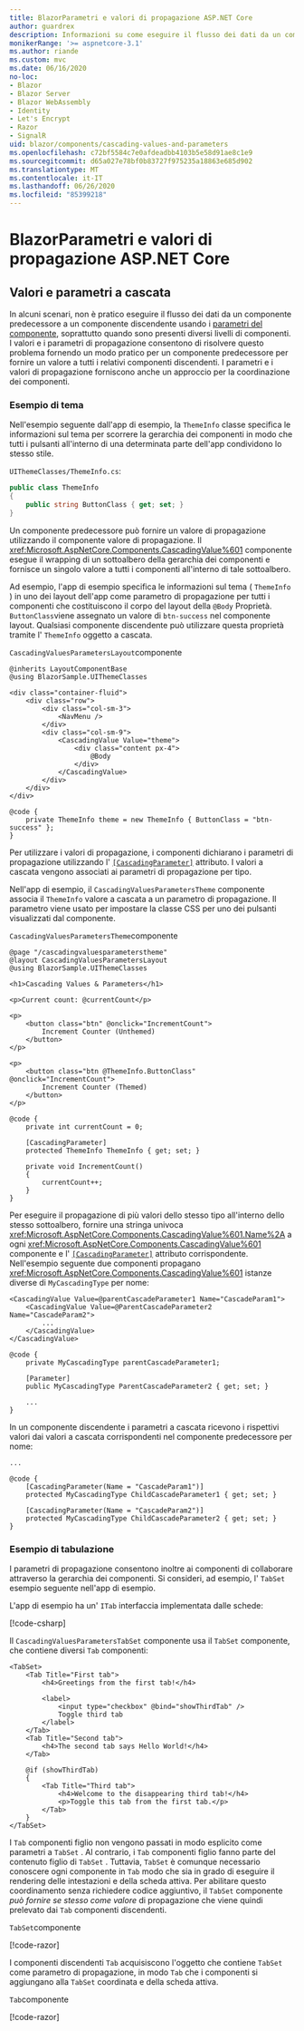 ```yaml
---
title: BlazorParametri e valori di propagazione ASP.NET Core
author: guardrex
description: Informazioni su come eseguire il flusso dei dati da un componente predecessore ai componenti discendenti.
monikerRange: '>= aspnetcore-3.1'
ms.author: riande
ms.custom: mvc
ms.date: 06/16/2020
no-loc:
- Blazor
- Blazor Server
- Blazor WebAssembly
- Identity
- Let's Encrypt
- Razor
- SignalR
uid: blazor/components/cascading-values-and-parameters
ms.openlocfilehash: c72bf5584c7e0afdeadbb4103b5e58d91ae8c1e9
ms.sourcegitcommit: d65a027e78bf0b83727f975235a18863e685d902
ms.translationtype: MT
ms.contentlocale: it-IT
ms.lasthandoff: 06/26/2020
ms.locfileid: "85399218"
---
```

# <a name="aspnet-core-blazor-cascading-values-and-parameters"></a>BlazorParametri e valori di propagazione ASP.NET Core

## <a name="cascading-values-and-parameters"></a>Valori e parametri a cascata

In alcuni scenari, non è pratico eseguire il flusso dei dati da un componente predecessore a un componente discendente usando i [parametri del componente](xref:blazor/components/index#component-parameters), soprattutto quando sono presenti diversi livelli di componenti. I valori e i parametri di propagazione consentono di risolvere questo problema fornendo un modo pratico per un componente predecessore per fornire un valore a tutti i relativi componenti discendenti. I parametri e i valori di propagazione forniscono anche un approccio per la coordinazione dei componenti.

### <a name="theme-example"></a>Esempio di tema

Nell'esempio seguente dall'app di esempio, la `ThemeInfo` classe specifica le informazioni sul tema per scorrere la gerarchia dei componenti in modo che tutti i pulsanti all'interno di una determinata parte dell'app condividono lo stesso stile.

`UIThemeClasses/ThemeInfo.cs`:

```csharp
public class ThemeInfo
{
    public string ButtonClass { get; set; }
}
```

Un componente predecessore può fornire un valore di propagazione utilizzando il componente valore di propagazione. Il <xref:Microsoft.AspNetCore.Components.CascadingValue%601> componente esegue il wrapping di un sottoalbero della gerarchia dei componenti e fornisce un singolo valore a tutti i componenti all'interno di tale sottoalbero.

Ad esempio, l'app di esempio specifica le informazioni sul tema ( `ThemeInfo` ) in uno dei layout dell'app come parametro di propagazione per tutti i componenti che costituiscono il corpo del layout della `@Body` Proprietà. `ButtonClass`viene assegnato un valore di `btn-success` nel componente layout. Qualsiasi componente discendente può utilizzare questa proprietà tramite l' `ThemeInfo` oggetto a cascata.

`CascadingValuesParametersLayout`componente

```razor
@inherits LayoutComponentBase
@using BlazorSample.UIThemeClasses

<div class="container-fluid">
    <div class="row">
        <div class="col-sm-3">
            <NavMenu />
        </div>
        <div class="col-sm-9">
            <CascadingValue Value="theme">
                <div class="content px-4">
                    @Body
                </div>
            </CascadingValue>
        </div>
    </div>
</div>

@code {
    private ThemeInfo theme = new ThemeInfo { ButtonClass = "btn-success" };
}
```

Per utilizzare i valori di propagazione, i componenti dichiarano i parametri di propagazione utilizzando l' [`[CascadingParameter]`](xref:Microsoft.AspNetCore.Components.CascadingParameterAttribute) attributo. I valori a cascata vengono associati ai parametri di propagazione per tipo.

Nell'app di esempio, il `CascadingValuesParametersTheme` componente associa il `ThemeInfo` valore a cascata a un parametro di propagazione. Il parametro viene usato per impostare la classe CSS per uno dei pulsanti visualizzati dal componente.

`CascadingValuesParametersTheme`componente

```razor
@page "/cascadingvaluesparameterstheme"
@layout CascadingValuesParametersLayout
@using BlazorSample.UIThemeClasses

<h1>Cascading Values & Parameters</h1>

<p>Current count: @currentCount</p>

<p>
    <button class="btn" @onclick="IncrementCount">
        Increment Counter (Unthemed)
    </button>
</p>

<p>
    <button class="btn @ThemeInfo.ButtonClass" @onclick="IncrementCount">
        Increment Counter (Themed)
    </button>
</p>

@code {
    private int currentCount = 0;

    [CascadingParameter]
    protected ThemeInfo ThemeInfo { get; set; }

    private void IncrementCount()
    {
        currentCount++;
    }
}
```

Per eseguire il propagazione di più valori dello stesso tipo all'interno dello stesso sottoalbero, fornire una stringa univoca <xref:Microsoft.AspNetCore.Components.CascadingValue%601.Name%2A> a ogni <xref:Microsoft.AspNetCore.Components.CascadingValue%601> componente e l' [`[CascadingParameter]`](xref:Microsoft.AspNetCore.Components.CascadingParameterAttribute) attributo corrispondente. Nell'esempio seguente due componenti propagano <xref:Microsoft.AspNetCore.Components.CascadingValue%601> istanze diverse di `MyCascadingType` per nome:

```razor
<CascadingValue Value=@parentCascadeParameter1 Name="CascadeParam1">
    <CascadingValue Value=@ParentCascadeParameter2 Name="CascadeParam2">
        ...
    </CascadingValue>
</CascadingValue>

@code {
    private MyCascadingType parentCascadeParameter1;

    [Parameter]
    public MyCascadingType ParentCascadeParameter2 { get; set; }

    ...
}
```

In un componente discendente i parametri a cascata ricevono i rispettivi valori dai valori a cascata corrispondenti nel componente predecessore per nome:

```razor
...

@code {
    [CascadingParameter(Name = "CascadeParam1")]
    protected MyCascadingType ChildCascadeParameter1 { get; set; }
    
    [CascadingParameter(Name = "CascadeParam2")]
    protected MyCascadingType ChildCascadeParameter2 { get; set; }
}
```

### <a name="tabset-example"></a>Esempio di tabulazione

I parametri di propagazione consentono inoltre ai componenti di collaborare attraverso la gerarchia dei componenti. Si consideri, ad esempio, l' `TabSet` esempio seguente nell'app di esempio.

L'app di esempio ha un' `ITab` interfaccia implementata dalle schede:

[!code-csharp[](../common/samples/3.x/BlazorWebAssemblySample/UIInterfaces/ITab.cs)]

Il `CascadingValuesParametersTabSet` componente usa il `TabSet` componente, che contiene diversi `Tab` componenti:

```razor
<TabSet>
    <Tab Title="First tab">
        <h4>Greetings from the first tab!</h4>

        <label>
            <input type="checkbox" @bind="showThirdTab" />
            Toggle third tab
        </label>
    </Tab>
    <Tab Title="Second tab">
        <h4>The second tab says Hello World!</h4>
    </Tab>

    @if (showThirdTab)
    {
        <Tab Title="Third tab">
            <h4>Welcome to the disappearing third tab!</h4>
            <p>Toggle this tab from the first tab.</p>
        </Tab>
    }
</TabSet>
```

I `Tab` componenti figlio non vengono passati in modo esplicito come parametri a `TabSet` . Al contrario, i `Tab` componenti figlio fanno parte del contenuto figlio di `TabSet` . Tuttavia, `TabSet` è comunque necessario conoscere ogni componente in `Tab` modo che sia in grado di eseguire il rendering delle intestazioni e della scheda attiva. Per abilitare questo coordinamento senza richiedere codice aggiuntivo, il `TabSet` componente *può fornire se stesso come valore* di propagazione che viene quindi prelevato dai `Tab` componenti discendenti.

`TabSet`componente

[!code-razor[](../common/samples/3.x/BlazorWebAssemblySample/Components/TabSet.razor)]

I componenti discendenti `Tab` acquisiscono l'oggetto che contiene `TabSet` come parametro di propagazione, in modo `Tab` che i componenti si aggiungano alla `TabSet` coordinata e della scheda attiva.

`Tab`componente

[!code-razor[](../common/samples/3.x/BlazorWebAssemblySample/Components/Tab.razor)]